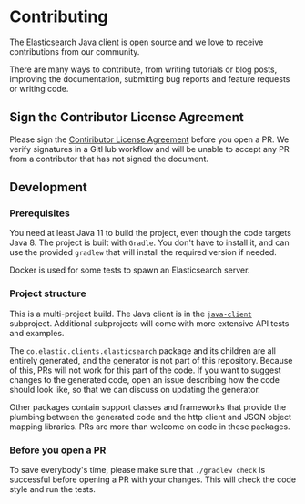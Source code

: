 # Contributing

The Elasticsearch Java client is open source and we love to receive contributions from our community.

There are many ways to contribute, from writing tutorials or blog posts, improving the documentation, submitting bug reports and feature requests or writing code.

## Sign the Contributor License Agreement

Please sign the [Contiributor License Agreement](https://www.elastic.co/contributor-agreement)
before you open a PR. We verify signatures in a GitHub workflow and will be unable to accept any PR from a contributor that has not signed the document.

## Development

### Prerequisites

You need at least Java 11 to build the project, even though the code targets Java 8. The project is built with `Gradle`. You don't have to install it, and can use the provided `gradlew` that will install the required version if needed.

Docker is used for some tests to spawn an Elasticsearch server.

### Project structure

This is a multi-project build. The Java client is in the [`java-client`](./java-client) subproject. Additional subprojects will come with more extensive API tests and examples.

The `co.elastic.clients.elasticsearch` package and its children are all entirely generated, and the generator is not part of this repository. Because of this, PRs will not work for this part of the code. If you want to suggest changes to the generated code, open an issue describing how the code should look like, so that we can discuss on updating the generator.

Other packages contain support classes and frameworks that provide the plumbing between the generated code and the http client and JSON object mapping libraries. PRs are more than welcome on code in these packages.

### Before you open a PR

To save everybody's time, please make sure that `./gradlew check` is successful before opening a PR with your changes. This will check the code style and run the tests.
